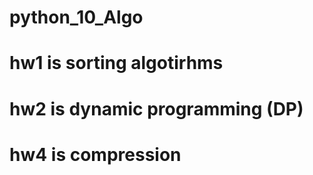 # python_10_Algo
# hw1 is sorting algotirhms
# hw2 is dynamic programming (DP)
# hw4 is compression
